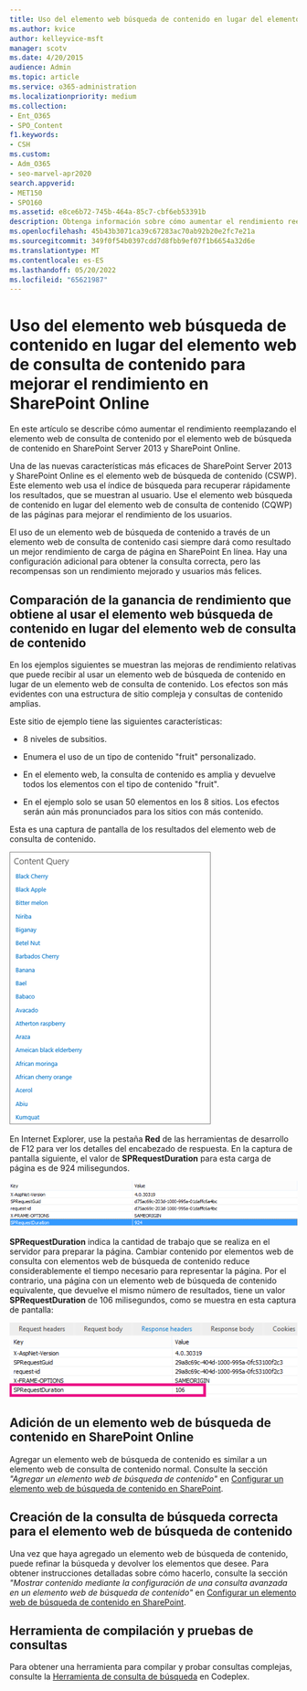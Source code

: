 ```yaml
---
title: Uso del elemento web búsqueda de contenido en lugar del elemento web de consulta de contenido para mejorar el rendimiento en SharePoint Online
ms.author: kvice
author: kelleyvice-msft
manager: scotv
ms.date: 4/20/2015
audience: Admin
ms.topic: article
ms.service: o365-administration
ms.localizationpriority: medium
ms.collection:
- Ent_O365
- SPO_Content
f1.keywords:
- CSH
ms.custom:
- Adm_O365
- seo-marvel-apr2020
search.appverid:
- MET150
- SPO160
ms.assetid: e8ce6b72-745b-464a-85c7-cbf6eb53391b
description: Obtenga información sobre cómo aumentar el rendimiento reemplazando el elemento web de consulta de contenido por el elemento web de búsqueda de contenido en SharePoint Server 2013 y SharePoint Online.
ms.openlocfilehash: 45b43b3071ca39c67283ac70ab92b20e2fc7e21a
ms.sourcegitcommit: 349f0f54b0397cdd7d8fbb9ef07f1b6654a32d6e
ms.translationtype: MT
ms.contentlocale: es-ES
ms.lasthandoff: 05/20/2022
ms.locfileid: "65621987"
---
```

# <a name="using-content-search-web-part-instead-of-content-query-web-part-to-improve-performance-in-sharepoint-online"></a>Uso del elemento web búsqueda de contenido en lugar del elemento web de consulta de contenido para mejorar el rendimiento en SharePoint Online

En este artículo se describe cómo aumentar el rendimiento reemplazando el elemento web de consulta de contenido por el elemento web de búsqueda de contenido en SharePoint Server 2013 y SharePoint Online.
  
Una de las nuevas características más eficaces de SharePoint Server 2013 y SharePoint Online es el elemento web de búsqueda de contenido (CSWP). Este elemento web usa el índice de búsqueda para recuperar rápidamente los resultados, que se muestran al usuario. Use el elemento web búsqueda de contenido en lugar del elemento web de consulta de contenido (CQWP) de las páginas para mejorar el rendimiento de los usuarios.
  
El uso de un elemento web de búsqueda de contenido a través de un elemento web de consulta de contenido casi siempre dará como resultado un mejor rendimiento de carga de página en SharePoint En línea. Hay una configuración adicional para obtener la consulta correcta, pero las recompensas son un rendimiento mejorado y usuarios más felices.
  
## <a name="comparing-the-performance-gain-you-get-from-using-content-search-web-part-instead-of-content-query-web-part"></a>Comparación de la ganancia de rendimiento que obtiene al usar el elemento web búsqueda de contenido en lugar del elemento web de consulta de contenido

En los ejemplos siguientes se muestran las mejoras de rendimiento relativas que puede recibir al usar un elemento web de búsqueda de contenido en lugar de un elemento web de consulta de contenido. Los efectos son más evidentes con una estructura de sitio compleja y consultas de contenido amplias.
  
Este sitio de ejemplo tiene las siguientes características:
  
- 8 niveles de subsitios.
    
- Enumera el uso de un tipo de contenido "fruit" personalizado.
    
- En el elemento web, la consulta de contenido es amplia y devuelve todos los elementos con el tipo de contenido "fruit".
    
- En el ejemplo solo se usan 50 elementos en los 8 sitios. Los efectos serán aún más pronunciados para los sitios con más contenido.
    
Esta es una captura de pantalla de los resultados del elemento web de consulta de contenido.
  
![Gráfico que muestra la consulta de contenido del elemento web.](../media/b3d41f20-dfe5-46ed-9c0a-31057e82de33.png)
  
En Internet Explorer, use la pestaña **Red** de las herramientas de desarrollo de F12 para ver los detalles del encabezado de respuesta. En la captura de pantalla siguiente, el valor de **SPRequestDuration** para esta carga de página es de 924 milisegundos. 
  
![Captura de pantalla que muestra la duración de la solicitud de 924.](../media/343571f2-a249-4de2-bc11-2cee93498aea.png)
  
 **SPRequestDuration** indica la cantidad de trabajo que se realiza en el servidor para preparar la página. Cambiar contenido por elementos web de consulta con elementos web de búsqueda de contenido reduce considerablemente el tiempo necesario para representar la página. Por el contrario, una página con un elemento web de búsqueda de contenido equivalente, que devuelve el mismo número de resultados, tiene un valor **SPRequestDuration** de 106 milisegundos, como se muestra en esta captura de pantalla: 
  
![Captura de pantalla que muestra la duración de la solicitud de 106.](../media/b46387ac-660d-4e5e-a11c-cc430e912962.png)
  
## <a name="adding-a-content-search-web-part-in-sharepoint-online"></a>Adición de un elemento web de búsqueda de contenido en SharePoint Online

Agregar un elemento web de búsqueda de contenido es similar a un elemento web de consulta de contenido normal. Consulte la sección *"Agregar un elemento web de búsqueda de contenido"* en [Configurar un elemento web de búsqueda de contenido en SharePoint](https://support.office.com/article/Configure-a-Content-Search-Web-Part-in-SharePoint-0dc16de1-dbe4-462b-babb-bf8338c36c9a).
  
## <a name="creating-the-right-search-query-for-your-content-search-web-part"></a>Creación de la consulta de búsqueda correcta para el elemento web de búsqueda de contenido

Una vez que haya agregado un elemento web de búsqueda de contenido, puede refinar la búsqueda y devolver los elementos que desee. Para obtener instrucciones detalladas sobre cómo hacerlo, consulte la sección *"Mostrar contenido mediante la configuración de una consulta avanzada en un elemento web de búsqueda de contenido"* en [Configurar un elemento web de búsqueda de contenido en SharePoint](https://support.office.com/article/Configure-a-Content-Search-Web-Part-in-SharePoint-0dc16de1-dbe4-462b-babb-bf8338c36c9a).
  
## <a name="query-building-and-testing-tool"></a>Herramienta de compilación y pruebas de consultas

Para obtener una herramienta para compilar y probar consultas complejas, consulte la [Herramienta de consulta de búsqueda](https://sp2013searchtool.codeplex.com/) en Codeplex. 
  

